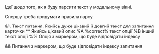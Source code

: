 Ідеї щодо того, як я буду парсити текст у модальному вікні.

Спершу треба придумати правила парсу

&1. Текст питання. Якийсь дуже цікавий й довгий текст для запитання карточки
** Якийсь цікавий опис
%A %correct% текст опції
%B інший текст опції
%% Опція з маркером, що буде відповідати індексу

&& Питання з маркером, що буде відповідати індексу запитання

